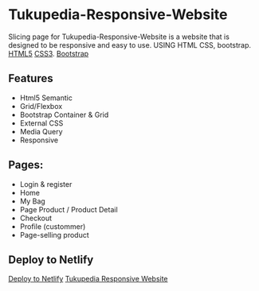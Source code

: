 # Tukupedia-Responsive-Website

Slicing page for Tukupedia-Responsive-Website is a website that is designed to be responsive and easy to use.
USING HTML CSS, bootstrap.
[HTML5](https://www.w3schools.com/html/html5_intro.asp)
[CSS3](https://www.w3schools.com/css/css3_intro.asp).
[Bootstrap](https://getbootstrap.com/docs/5.2/getting-started/introduction/)

## Features

- Html5 Semantic
- Grid/Flexbox
- Bootstrap Container & Grid
- External CSS
- Media Query
- Responsive

## Pages:

- Login & register
- Home
- My Bag
- Page Product / Product Detail
- Checkout
- Profile (custommer)
- Page-selling product

## Deploy to Netlify

[Deploy to Netlify](https://www.netlify.com/)
[Tukupedia Responsive Website](https://tukupedia-responsive-website.netlify.app/)
